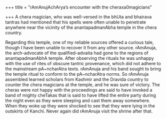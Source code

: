 +++
title = "rAmAnujAchArya’s encounter with the cheraxa0magicians"

+++
A chera magician, who was well-versed in the bhUta and bhairava tantras
had mentioned that his spells were often unable to penetrate anywhere
near the vicinity of the anantapadmanAbha temple in the chera country.

Regarding this temple, one of my reliable sources offered a curious
tale, though I have been unable to recover it from any other source.
rAmAnuja, the arch-advocate of the qualified-advaita had gone to the
regions of anantapadmanAbhA temple. After observing the rituals he was
unhappy with the use of rites of obscure tantric provenance, which did
not adhere to the mainstream pA\~ncharAtra texts. rAmAnuja and his band
sought to bring the temple ritual to conform to the pA\~ncharAtra norms.
So rAmAnuja assembled learned scholars from Kashmir and the Dravida
country to counter the chera magicians at the temple, and he was sure of
victory. The cheras were not happy with the proceedings are said to have
invoked a band of mighty cheTakas that is said to have lifted the entire
party during the night even as they were sleeping and cast them away
somewhere. When they woke up they were shocked to see that they were
lying in the outskirts of Kanchi. Never again did rAmAnuja visit the
shrine after that.
